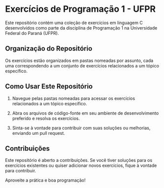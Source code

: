 # Exercícios de Programação 1 - UFPR

Este repositório contém uma coleção de exercícios em linguagem C desenvolvidos como parte da disciplina de Programação 1 na Universidade Federal do Paraná (UFPR).

## Organização do Repositório

Os exercícios estão organizados em pastas nomeadas por assunto, cada uma correspondendo a um conjunto de exercícios relacionados a um tópico específico.

## Como Usar Este Repositório

1. Navegue pelas pastas nomeadas para acessar os exercícios relacionados a um tópico específico.

2. Abra os arquivos de código-fonte em seu ambiente de desenvolvimento preferido e resolva os exercícios.

3. Sinta-se à vontade para contribuir com suas soluções ou melhorias, enviando um pull request.

## Contribuições

Este repositório é aberto a contribuições. Se você tiver soluções para os exercícios existentes ou quiser adicionar novos exercícios, fique à vontade para contribuir.

Aproveite a prática e boa programação!
